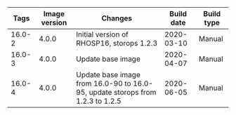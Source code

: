 | Tags | Image version | Changes | Build date | Build type |
| ---- | ------------- | ------- | ---------- | ---------- |
| 16.0-2 | 4.0.0 | Initial version of RHOSP16, storops 1.2.3 | 2020-03-10 | Manual |
| 16.0-3 | 4.0.0 | Update base image | 2020-04-07 | Manual |
| 16.0-4 | 4.0.0 | Update base image from 16.0-90 to 16.0-95, update storops from 1.2.3 to 1.2.5 | 2020-06-05 | Manual |
